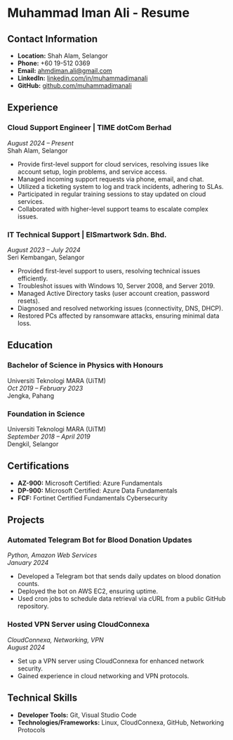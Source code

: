 # Muhammad Iman Ali - Resume

## Contact Information
- **Location:** Shah Alam, Selangor
- **Phone:** +60 19-512 0369
- **Email:** ahmdiman.ali@gmail.com
- **LinkedIn:** [linkedin.com/in/muhammadimanali](https://linkedin.com/in/muhammadimanali)
- **GitHub:** [github.com/muhammadimanali](https://github.com/muhammadimanali)

## Experience

### **Cloud Support Engineer** | TIME dotCom Berhad  
*August 2024 – Present*  
Shah Alam, Selangor
- Provide first-level support for cloud services, resolving issues like account setup, login problems, and service access.
- Managed incoming support requests via phone, email, and chat.
- Utilized a ticketing system to log and track incidents, adhering to SLAs.
- Participated in regular training sessions to stay updated on cloud services.
- Collaborated with higher-level support teams to escalate complex issues.

### **IT Technical Support** | EISmartwork Sdn. Bhd.  
*August 2023 – July 2024*  
Seri Kembangan, Selangor
- Provided first-level support to users, resolving technical issues efficiently.
- Troubleshot issues with Windows 10, Server 2008, and Server 2019.
- Managed Active Directory tasks (user account creation, password resets).
- Diagnosed and resolved networking issues (connectivity, DNS, DHCP).
- Restored PCs affected by ransomware attacks, ensuring minimal data loss.

## Education

### **Bachelor of Science in Physics with Honours**  
Universiti Teknologi MARA (UiTM)  
*Oct 2019 – February 2023*  
Jengka, Pahang

### **Foundation in Science**  
Universiti Teknologi MARA (UiTM)  
*September 2018 – April 2019*  
Dengkil, Selangor

## Certifications
- **AZ-900:** Microsoft Certified: Azure Fundamentals
- **DP-900:** Microsoft Certified: Azure Data Fundamentals
- **FCF:** Fortinet Certified Fundamentals Cybersecurity

## Projects

### **Automated Telegram Bot for Blood Donation Updates**  
*Python, Amazon Web Services*  
*January 2024*
- Developed a Telegram bot that sends daily updates on blood donation counts.
- Deployed the bot on AWS EC2, ensuring uptime.
- Used cron jobs to schedule data retrieval via cURL from a public GitHub repository.

### **Hosted VPN Server using CloudConnexa**  
*CloudConnexa, Networking, VPN*  
*August 2024*
- Set up a VPN server using CloudConnexa for enhanced network security.
- Gained experience in cloud networking and VPN protocols.

## Technical Skills
- **Developer Tools:** Git, Visual Studio Code
- **Technologies/Frameworks:** Linux, CloudConnexa, GitHub, Networking Protocols
